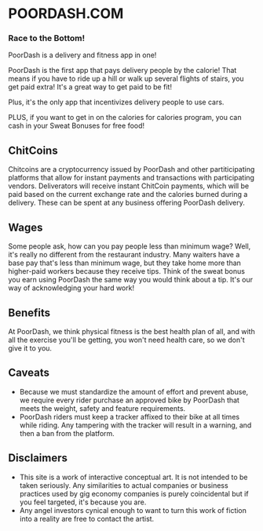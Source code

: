 # POORDASH.COM
### Race to the Bottom!

PoorDash is a delivery and fitness app in one!

PoorDash is the first app that pays delivery people by the calorie! That means if you have to ride up a hill or walk up several flights of stairs, you get paid extra! It's a great way to get paid to be fit!  

Plus, it's the only app that incentivizes delivery people to use cars.

PLUS, if you want to get in on the calories for calories program, you can cash in your Sweat Bonuses for free food! 

## ChitCoins

Chitcoins are a cryptocurrency issued by PoorDash and other partiticipating platforms that allow for instant payments and transactions with participating vendors. Deliverators will receive instant ChitCoin payments, which will be paid based on the current exchange rate and the calories burned during a delivery. These can be spent at any business offering PoorDash delivery. 

## Wages

Some people ask, how can you pay people less than minimum wage? Well, it's really no different from the restaurant industry. Many waiters have a base pay that's less than minimum wage, but they take home more than higher-paid workers because they receive tips. Think of the sweat bonus you earn using PoorDash the same way you would think about a tip. It's our way of acknowledging your hard work!

## Benefits

At PoorDash, we think physical fitness is the best health plan of all, and with all the exercise you'll be getting, you won't need health care, so we don't give it to you.

## Caveats

* Because we must standardize the amount of effort and prevent abuse, we require every rider purchase an approved bike by PoorDash that meets the weight, safety and feature requirements. 
* PoorDash riders must keep a tracker affixed to their bike at all times while riding. Any tampering with the tracker will result in a warning, and then a ban from the platform.

## Disclaimers

* This site is a work of interactive conceptual art. It is not intended to be taken seriously. Any similarities to actual companies or business practices used by gig economy companies is purely coincidental but if you feel targeted, it's because you are.
* Any angel investors cynical enough to want to turn this work of fiction into a reality are free to contact the artist. 
